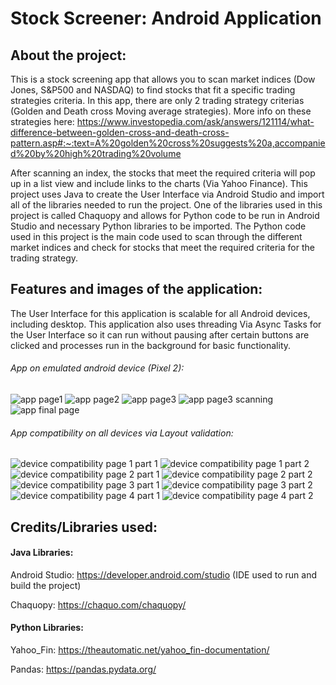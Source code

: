 # Stock Screener: Android Application


## About the project:

This is a stock screening app that allows you to scan market indices (Dow Jones, S&P500 and NASDAQ) to find stocks that fit a specific trading strategies criteria. In this app, there are only 2 trading strategy criterias (Golden and Death cross Moving average strategies). 
More info on these strategies here: https://www.investopedia.com/ask/answers/121114/what-difference-between-golden-cross-and-death-cross-pattern.asp#:~:text=A%20golden%20cross%20suggests%20a,accompanied%20by%20high%20trading%20volume

After scanning an index, the stocks that meet the required criteria will pop up in a list view and include links to the charts (Via Yahoo Finance).
This project uses Java to create the User Interface via Android Studio and import all of the libraries needed to run the project. One of the libraries used in this project is called Chaquopy and allows for Python code to be run in Android Studio and necessary Python libraries to be imported. The Python code used in this project is the main code used to scan through the different market indices and check for stocks that meet the required criteria for the trading strategy.

## Features and images of the application:
The User Interface for this application is scalable for all Android devices, including desktop. This application also uses threading Via Async Tasks for the User Interface so it can run without pausing after certain buttons are clicked and processes run in the background for basic functionality.

###### App on emulated android device (Pixel 2):
![app page1](https://user-images.githubusercontent.com/85149000/232635738-0802c837-ba73-40ed-964a-25efeb67bd78.png)
![app page2](https://user-images.githubusercontent.com/85149000/232635739-5c164b8e-0afd-4824-968f-a5387efbe99f.png)
![app page3](https://user-images.githubusercontent.com/85149000/232635740-2759a261-7419-4b71-92b4-6425d650cc48.png)
![app page3 scanning](https://user-images.githubusercontent.com/85149000/232635741-cb93b4c5-517c-4539-85f7-9376206211ef.png)
![app final page](https://user-images.githubusercontent.com/85149000/232635742-61582f74-2514-4d5a-8a21-9f4183d190fc.png)

###### App compatibility on all devices via Layout validation:
![device compatibility page 1 part 1](https://user-images.githubusercontent.com/85149000/232635744-5f1dd336-c043-4b78-a48d-25d0fccdf443.png)
![device compatibility page 1 part 2](https://user-images.githubusercontent.com/85149000/232635745-93a9440d-f286-4fe1-a2e1-77c1c4fb6923.png)
![device compatibility page 2 part 1](https://user-images.githubusercontent.com/85149000/232635747-24bccfb9-127f-4dcf-a047-f3d42aff046e.png)
![device compatibility page 2 part 2](https://user-images.githubusercontent.com/85149000/232635748-afd33d27-c1e4-4ddb-a382-02709e714834.png)
![device compatibility page 3 part 1](https://user-images.githubusercontent.com/85149000/232635749-c9b9280c-96c1-4eac-9e91-da7327e62742.png)
![device compatibility page 3 part 2](https://user-images.githubusercontent.com/85149000/232635737-9f116738-541a-4a5b-9d1e-ee9260284d99.png)
![device compatibility page 4 part 1](https://user-images.githubusercontent.com/85149000/232635822-411224cc-32e9-4449-a93f-f5f6f64e6982.png)
![device compatibility page 4 part 2](https://user-images.githubusercontent.com/85149000/232635823-39399f0b-924f-49f3-8c60-cb7221630828.png)

## Credits/Libraries used:
#### Java Libraries:
Android Studio: https://developer.android.com/studio (IDE used to run and build the project)

Chaquopy: https://chaquo.com/chaquopy/

#### Python Libraries:
Yahoo_Fin: https://theautomatic.net/yahoo_fin-documentation/

Pandas: https://pandas.pydata.org/
